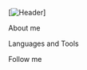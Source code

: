 [![Header](https://github.com/siv11121993/siv11121993/blob/main/assets/the.gif)]

About me

Languages and Tools

Follow me 